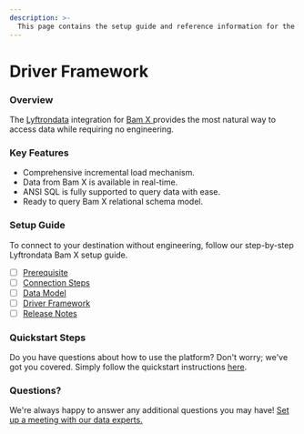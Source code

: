 ```yaml
---
description: >-
  This page contains the setup guide and reference information for the Bam X source connector.
---
```


# Driver Framework

### Overview

The [Lyftrondata](https://www.lyftrondata.com/) integration for [Bam X](https://www.lyftrondata.com/integration/bam-x/)[ ](https://www.lyftrondata.com/integration/bam-x/)provides the most natural way to access data while requiring no engineering.

### Key Features

* Comprehensive incremental load mechanism.
* Data from Bam X is available in real-time.&#x20;
* ANSI SQL is fully supported to query data with ease.
* Ready to query Bam X relational schema model.

### Setup Guide

To connect to your destination without engineering, follow our step-by-step Lyftrondata Bam X setup guide.

* [ ] [Prerequisite](../../marketing-analytics/bam-x/prerequisite.md)
* [ ] [Connection Steps](../../marketing-analytics/bam-x/connection-steps.md)
* [ ] [Data Model](../../marketing-analytics/bam-x/data-model/)
* [ ] [Driver Framework](../../marketing-analytics/bam-x/driver-framework/)
* [ ] [Release Notes](../../marketing-analytics/bam-x/release-notes.md)

### Quickstart Steps

Do you have questions about how to use the platform? Don't worry; we've got you covered. Simply follow the quickstart instructions [here](../../../quickstart-steps.md).

### Questions? <a href="#questions" id="questions"></a>

We're always happy to answer any additional questions you may have! [Set up a meeting with our data experts.](https://www.lyftrondata.com/book-a-meeting/)



